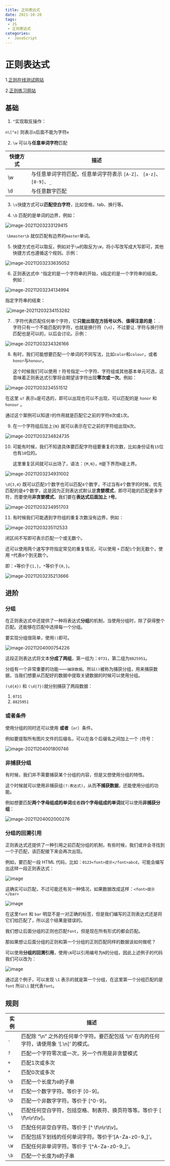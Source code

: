 ```yaml
---
title: 正则表达式
date: 2021-10-28
tags:
 - JS
 - 正则表达式 
categories:
 -  JavaScript
---
```


#  正则表达式



1.[正则在线测试网站](https://regexr-cn.com/)

2.[正则练习网站](https://codejiaonang.com/)



##  基础



1. `^`实现取反操作：

`n\[^e]` 则表示`n`后面不能为字符`e`

2. `\w` 可以与**任意单词字符**匹配

| 快捷方式 | 描述                                                         |
| -------- | ------------------------------------------------------------ |
| \w       | 与任意单词字符匹配，任意单词字符表示 `[A-Z]`、 `[a-z]`、`[0-9]`、`_` |
| \d       | 与任意数字匹配                                               |

3. `\s`快捷方式可以**匹配空白字符**，比如空格，tab、换行等。

4. `\b` 匹配的是单词的边界，例如：

![image-20211203233129415](../../.vuepress/public/assets/img/frontend/RegularExpression/image-20211203233129415.png)

​				`\bmaster\b` 就仅匹配有边界的`master`单词。

5. 快捷方式也可以取反，例如对于`\w`的取反为`\W`，将小写改写成大写即可，其他快捷方式也遵循这个规则。示例：

![image-20211203233635052](../../.vuepress/public/assets/img/frontend/RegularExpression/image-20211203233635052.png)



6. 正则表达式中 `^`指定的是一个字符串的开始，`$`指定的是一个字符串的结束。例如：

![image-20211203234134994](../../.vuepress/public/assets/img/frontend/RegularExpression/image-20211203234134994.png)

指定字符串的结束：

​										![image-20211203234153282](../../.vuepress/public/assets/img/frontend/RegularExpression/image-20211203234153282.png)

7. `.`字符代表匹配任何单个字符，它**只能出现在方括号以外**。**值得注意的是：** `.`字符只有一个不能匹配的字符，也就是换行符（`\n`），不过要让`.`字符与换行符匹配也是可以的，以后会讨论。示例：

![image-20211203234326166](../../.vuepress/public/assets/img/frontend/RegularExpression/image-20211203234326166.png)

8. 有时，我们可能想要匹配一个单词的不同写法，比如`color`和`colour`，或者`honor`与`honour`。

   这个时候我们可以使用 `?` 符号指定一个字符、字符组或其他基本单元可选，这意味着正则表达式引擎将会期望该字符出现**零次或一次**。例如：

![image-20211203234551512](../../.vuepress/public/assets/img/frontend/RegularExpression/image-20211203234551512.png)

在这里 `u?` 表示`u`是可选的，即可以出现也可以不出现，可以匹配的是 `honor` 和 `honour` 。

通过这个案例可以知道`?`的作用就是匹配它之前的字符`0`次或`1`次。	



9. 在一个字符组后加上`{N}` 就可以表示在它之前的字符组出现`N`次。

![image-20211203234824735](../../.vuepress/public/assets/img/frontend/RegularExpression/image-20211203234824735.png)

10. 可能有时候，我们不知道具体要匹配字符组要重复的次数，比如身份证有`15`位也有`18`位的。

    这里重复区间就可以出场了，语法：`{M,N}`，`M`是下界而`N`是上界。

![image-20211203234931002](../../.vuepress/public/assets/img/frontend/RegularExpression/image-20211203234931002.png)

`\d{3,4}` 既可以匹配`3`个数字也可以匹配`4`个数字，不过当有`4`个数字的时候，优先匹配的是`4`个数字，这是因为正则表达式默认是**贪婪模式**，即尽可能的匹配更多字符，而要使用**非贪婪模式**，我们要在**表达式后面加上 `?`号**。

![image-20211203234951703](../../.vuepress/public/assets/img/frontend/RegularExpression/image-20211203234951703.png)

11. 有时候我们可能遇到字符组的重复次数没有边界，例如：

![image-20211203235112533](../../.vuepress/public/assets/img/frontend/RegularExpression/image-20211203235112533.png)

闭区间不写即可表示匹配一个或无数个。

还可以使用两个速写字符指定常见的重复情况，可以使用 `+` 匹配`1`个到无数个，使用 `*`代表`0`个到无数个。

即：`+`等价于`{1,}`，`*`等价于`{0,}`。

![image-20211203235213666](../../.vuepress/public/assets/img/frontend/RegularExpression/image-20211203235213666.png)







##  进阶



###  分组

在正则表达式中还提供了一种将表达式**分组**的机制，当使用分组时，除了获得整个匹配。还能够在匹配中选择每一个分组。

要实现分组很简单，使用`()`即可。

![image-20211204000754226](../../.vuepress/public/assets/img/frontend/RegularExpression/image-20211204000754226.png)

这段正则表达式将文本**分成了两组**，第一组为：`0731`，第二组为`8825951`。

分组有一个非常重要的功能——`捕获数据`。所以`()`被称为捕获分组，用来捕获数据，当我们想要从匹配好的数据中提取关键数据的时候可以使用分组。

`(\d{4})` 和 `(\d{7})`就分别捕获了两段数据：

1. `0731`
2. `8825951`



###  或者条件

使用分组的同时还可以使用 **或者**（`or`）条件。

例如要提取所有图片文件的后缀名，可以在各个后缀名之间加上一个 `|`符号：

![image-20211204001800746](../../.vuepress/public/assets/img/frontend/RegularExpression/image-20211204001800746.png)



###  非捕获分组

有时候，我们并不需要捕获某个分组的内容，但是又想使用分组的特性。

这个时候就可以使用非捕获组`(?:表达式)`，从而**不捕获数据**，还能使用分组的功能。

例如想要匹配**两个字母组成的单词**或者**四个字母组成的单词**就可以使用**非捕获分组**：

![image-20211204002000276](../../.vuepress/public/assets/img/frontend/RegularExpression/image-20211204002000276.png)



###  分组的回溯引用

正则表达式还提供了一种引用之前匹配分组的机制，有些时候，我们或许会寻找到一个子匹配，该匹配接下来会再次出现。

例如，要匹配一段 HTML 代码，比如：`0123<font>提示</font>abcd`，可能会编写出这样一段正则表达式：

![image](https://cdn.codejiaonang.com/download/cmVnZXhfY2hhcHRlcjIvaW1hZ2VzL2NoYXB0ZXIyL2ltYWdlNi5wbmc=)

这确实可以匹配，不过可能还有另一种情况，如果数据改成这样：`<font>提示</bar>`

![image](https://cdn.codejiaonang.com/download/cmVnZXhfY2hhcHRlcjIvaW1hZ2VzL2NoYXB0ZXIyL2ltYWdlNy5wbmc=)

在这里`font` 和 `bar` 明显不是一对正确的标签，但是我们编写的正则表达式还是将它们给匹配了，所以这个结果是错误的。

我们想让后面分组的正则也匹配`font`，但是现在所有形式的都会匹配。

那如果想让后面分组的正则和第一个分组的正则匹配同样的数据该如何做呢？

可以使用**分组的回溯引用**，使用`\N`可以引用编号为`N`的分组，因此上述例子的代码我们可以改为：

![image](https://cdn.codejiaonang.com/download/cmVnZXhfY2hhcHRlcjIvaW1hZ2VzL2NoYXB0ZXIyL2ltYWdlOC5wbmc=)

通过这个例子，可以发现 `\1` 表示的就是第一个分组，在这里第一个分组匹配的是 `font` 所以`\1` 就代表`font`。







##  规则

| 实例 | 描述                                                         |
| ---- | ------------------------------------------------------------ |
| `.`  | 匹配除 “\n” 之外的任何单个字符。要匹配包括 ‘\n’ 在内的任何字符，请使用象 ‘[.\n]’ 的模式。 |
| `?`  | 匹配一个字符零次或一次，另一个作用是非贪婪模式               |
| `+`  | 匹配1次或多次                                                |
| `*`  | 匹配0次或多次                                                |
| `\b` | 匹配一个长度为`0`的子串                                      |
| `\d` | 匹配一个数字字符。等价于 [0-9]。                             |
| `\D` | 匹配一个非数字字符。等价于 [^0-9]。                          |
| `\s` | 匹配任何空白字符，包括空格、制表符、换页符等等。等价于 [ \f\n\r\t\v]。 |
| `\S` | 匹配任何非空白字符。等价于 [^ \f\n\r\t\v]。                  |
| `\w` | 匹配包括下划线的任何单词字符。等价于’[A-Za-z0-9_]’。         |
| `\W` | 匹配任何非单词字符。等价于 ‘[^A-Za-z0-9_]‘。                 |
| `\b` | 匹配一个长度为`0`的子串                                      |



























